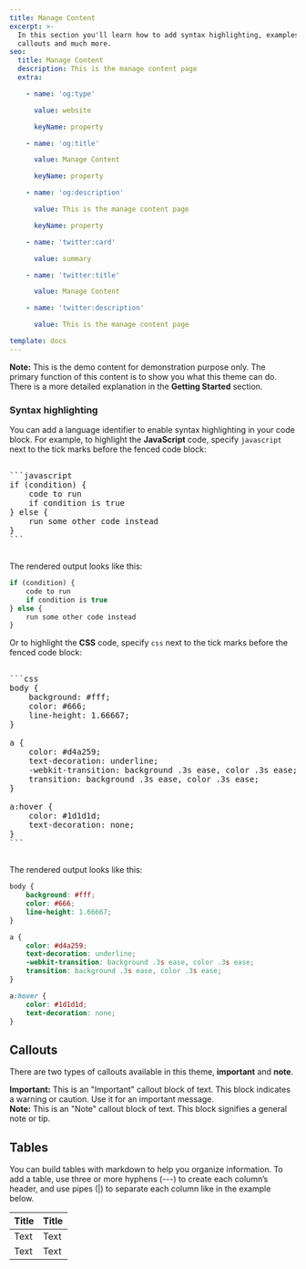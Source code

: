 ```yaml
---
title: Manage Content
excerpt: >-
  In this section you'll learn how to add syntax highlighting, examples, 
  callouts and much more.
seo:
  title: Manage Content
  description: This is the manage content page
  extra:

    - name: 'og:type'

      value: website

      keyName: property

    - name: 'og:title'

      value: Manage Content

      keyName: property

    - name: 'og:description'

      value: This is the manage content page

      keyName: property

    - name: 'twitter:card'

      value: summary

    - name: 'twitter:title'

      value: Manage Content

    - name: 'twitter:description'

      value: This is the manage content page

template: docs
---
```


<div class="note">
  <strong>Note:</strong> This is the demo content for demonstration purpose only. The primary function of this content is to show you what this theme can do. There is a more detailed explanation in the <strong>Getting Started</strong> section.
</div>

### Syntax highlighting

You can add a language identifier to enable syntax highlighting in your code block. For example, to highlight the **JavaScript** code, specify `javascript` next to the tick marks before the fenced code block:

<pre>

```javascript
if (condition) {
    code to run
    if condition is true
} else {
    run some other code instead
}
```

</pre>

The rendered output looks like this:

```javascript
if (condition) {
    code to run
    if condition is true
} else {
    run some other code instead
}
```

Or to highlight the **CSS** code, specify `css` next to the tick marks before the fenced code block:

<pre>

```css
body {
    background: #fff;
    color: #666;
    line-height: 1.66667;
}

a {
    color: #d4a259;
    text-decoration: underline;
    -webkit-transition: background .3s ease, color .3s ease;
    transition: background .3s ease, color .3s ease;
}

a:hover {
    color: #1d1d1d;
    text-decoration: none;
}
```

</pre>

The rendered output looks like this:

```css
body {
    background: #fff;
    color: #666;
    line-height: 1.66667;
}

a {
    color: #d4a259;
    text-decoration: underline;
    -webkit-transition: background .3s ease, color .3s ease;
    transition: background .3s ease, color .3s ease;
}

a:hover {
    color: #1d1d1d;
    text-decoration: none;
}
```

## Callouts

There are two types of callouts available in this theme, **important** and **note**.

<div class="important">
  <strong>Important:</strong> 
  This is an "Important" callout block of text. 
  This block indicates a warning or caution.
  Use it for an important message. 
</div>

<div class="note">
  <strong>Note:</strong> 
  This is an "Note" callout block of text. 
  This block signifies a general note or tip.
</div>

## Tables

You can build tables with markdown to help you organize information. To add a table, use three or more hyphens (---) to create each column’s header, and use pipes (|) to separate each column like in the example below.

| Title | Title |
| ------| ----- |
| Text  | Text  |
| Text  | Text  |
